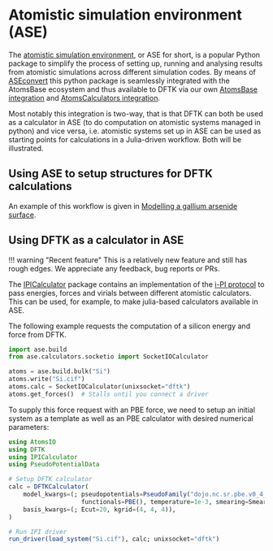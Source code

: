# Atomistic simulation environment (ASE)

The [atomistic simulation environment](https://wiki.fysik.dtu.dk/ase/index.html),
or ASE for short,
is a popular Python package to simplify the process of setting up,
running and analysing results from atomistic simulations across different simulation codes.
By means of [ASEconvert](https://github.com/mfherbst/ASEconvert.jl) this python package
is seamlessly integrated with the AtomsBase ecosystem and thus available to DFTK via
our own [AtomsBase integration](@ref) and [AtomsCalculators integration](@ref).

Most notably this integration is two-way, that is that DFTK can both be used as a
calculator in ASE (to do computation on atomistic systems managed in python) and vice
versa, i.e. atomistic systems set up in ASE can be used as starting points for
calculations in a Julia-driven workflow. Both will be illustrated.

## Using ASE to setup structures for DFTK calculations

An example of this workflow is given in [Modelling a gallium arsenide surface](@ref).

## Using DFTK as a calculator in ASE

!!! warning "Recent feature"
    This is a relatively new feature and still has rough edges.
    We appreciate any feedback, bug reports or PRs.

The [IPICalculator](https://github.com/JuliaMolSim/IPICalculator.jl)
package contains an implementation of the [i-PI protocol](https://github.com/i-pi/i-pi)
to pass energies, forces and virials between different atomistic calculators.
This can be used, for example, to make julia-based calculators available in ASE.

The following example requests the computation of a silicon energy and force
from DFTK.

```python
import ase.build
from ase.calculators.socketio import SocketIOCalculator

atoms = ase.build.bulk("Si")
atoms.write("Si.cif")
atoms.calc = SocketIOCalculator(unixsocket="dftk")
atoms.get_forces()  # Stalls until you connect a driver
```

To supply this force request with an PBE force, we need to setup
an initial system as a template as well as an PBE calculator
with desired numerical parameters:

```julia
using AtomsIO
using DFTK
using IPICalculator
using PseudoPotentialData

# Setup DFTK calculator
calc = DFTKCalculator(
    model_kwargs=(; pseudopotentials=PseudoFamily("dojo.nc.sr.pbe.v0_4_1.standard.upf"),
                    functionals=PBE(), temperature=1e-3, smearing=Smearing.Gaussian()),
    basis_kwargs=(; Ecut=20, kgrid=(4, 4, 4)),
)

# Run IPI driver
run_driver(load_system("Si.cif"), calc; unixsocket="dftk")
```
